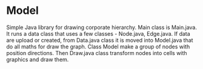 # Model
Simple Java library for drawing corporate hierarchy. Main class is Main.java. It runs a data class that uses a few classes - Node.java, Edge.java. If data are upload or created, from Data.java class it is moved into Model.java that do all maths for draw the graph. Class Model make a group of nodes with position directions. Then Draw.java class transform nodes into cells with graphics and draw them.

